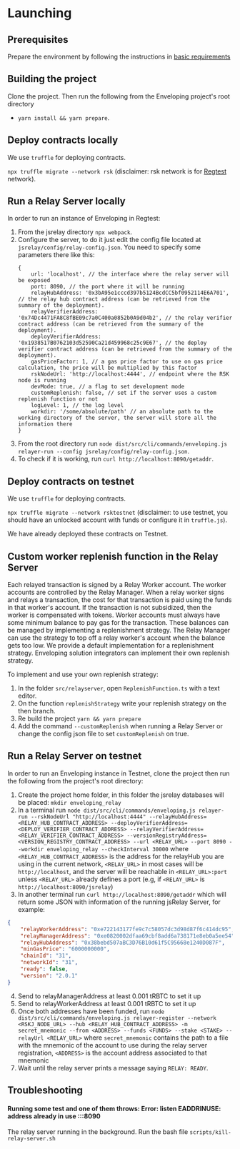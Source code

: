 # Launching

## Prerequisites

Prepare the environment by following the instructions in [basic requirements](../docs/basic_requirements.md)

## Building the project

Clone the project. Then run the following from the Enveloping project's root directory

-   `yarn install && yarn prepare`.

## Deploy contracts locally

We use `truffle` for deploying contracts.

`npx truffle migrate --network rsk` (disclaimer: rsk network is for [Regtest](https://developers.rsk.co/quick-start/step1-install-rsk-local-node/) network).

## Run a Relay Server locally

In order to run an instance of Enveloping in Regtest:

1. From the jsrelay directory `npx webpack`.
2. Configure the server, to do it just edit the config file located at `jsrelay/config/relay-config.json`. You
   need to specify some parameters there like this:
    ```json5
    {
        url: 'localhost', // the interface where the relay server will be exposed
        port: 8090, // the port where it will be running
        relayHubAddress: '0x3bA95e1cccd397b5124BcdCC5bf0952114E6A701', // the relay hub contract address (can be retrieved from the summary of the deployment).
        relayVerifierAddress: '0x74Dc4471FA8C8fBE09c7a0C400a0852b0A9d04b2', // the relay verifier contract address (can be retrieved from the summary of the deployment).
        deployVerifierAddress: '0x1938517B0762103d52590Ca21d459968c25c9E67', // the deploy verifier contract address (can be retrieved from the summary of the deployment).
        gasPriceFactor: 1, // a gas price factor to use on gas price calculation, the price will be multiplied by this factor
        rskNodeUrl: 'http://localhost:4444', // endpoint where the RSK node is running
        devMode: true, // a flag to set development mode
        customReplenish: false, // set if the server uses a custom replenish function or not
        logLevel: 1, // the log level
        workdir: '/some/absolute/path' // an absolute path to the working directory of the server, the server will store all the information there
    }
    ```
3. From the root directory run `node dist/src/cli/commands/enveloping.js relayer-run --config jsrelay/config/relay-config.json`.
4. To check if it is working, run `curl http://localhost:8090/getaddr`.

## Deploy contracts on testnet

We use `truffle` for deploying contracts.

`npx truffle migrate --network rsktestnet` (disclaimer: to use testnet, you should have an unlocked account with funds or configure it in `truffle.js`).

We have already deployed these contracts on Testnet.

## Custom worker replenish function in the Relay Server

Each relayed transaction is signed by a Relay Worker account. The worker accounts are controlled by the Relay Manager. When a relay worker signs and relays a transaction, the cost for that transaction is paid using the funds in that worker's account. If the transaction is not subsidized, then the worker is compensated with tokens. Worker accounts must always have some minimum balance to pay gas for the transaction. These balances can be managed by implementing a replenishment strategy. The Relay Manager can use the strategy to top off a relay worker's account when the balance gets too low. We provide a default implementation for a replenishment strategy. Enveloping solution integrators can implement their own replenish strategy.

To implement and use your own replenish strategy:

1. In the folder `src/relayserver`, open `ReplenishFunction.ts` with a text editor.
2. On the function `replenishStrategy` write your replenish strategy on the then branch.
3. Re build the project `yarn && yarn prepare`
4. Add the command `--customReplenish` when running a Relay Server or change the config json file to set `customReplenish` on true.

## Run a Relay Server on testnet

In order to run an Enveloping instance in Testnet, clone the project then run the following from the project's root directory:

1. Create the project home folder, in this folder the jsrelay databases will be placed: `mkdir enveloping_relay`
2. In a terminal run `node dist/src/cli/commands/enveloping.js relayer-run --rskNodeUrl "http://localhost:4444" --relayHubAddress=<RELAY_HUB_CONTRACT_ADDRESS> --deployVerifierAddress=<DEPLOY_VERIFIER_CONTRACT_ADDRESS> --relayVerifierAddress=<RELAY_VERIFIER_CONTRACT_ADDRESS> --versionRegistryAddress=<VERSION_REGISTRY_CONTRACT_ADDRESS> --url <RELAY_URL> --port 8090 --workdir enveloping_relay --checkInterval 30000` where `<RELAY_HUB_CONTRACT_ADDRESS>` is the address for the relayHub you are using in the current network, `<RELAY_URL>` in most cases will be `http://localhost`, and the server will be reachable in `<RELAY_URL>:port` unless `<RELAY_URL>` already defines a port (e.g, if `<RELAY_URL>` is `http://localhost:8090/jsrelay`)
3. In another terminal run `curl http://localhost:8090/getaddr` which will return some JSON with information of the running jsRelay Server, for example:

```json
{
    "relayWorkerAddress": "0xe722143177fe9c7c58057dc3d98d87f6c414dc95",
    "relayManagerAddress": "0xe0820002dfaa69cbf8add6a738171e8eb0a5ee54",
    "relayHubAddress": "0x38bebd507aBC3D76B10d61f5C95668e1240D087F",
    "minGasPrice": "6000000000",
    "chainId": "31",
    "networkId": "31",
    "ready": false,
    "version": "2.0.1"
}
```

4. Send to relayManagerAddress at least 0.001 tRBTC to set it up
5. Send to relayWorkerAddress at least 0.001 tRBTC to set it up
6. Once both addresses have been funded, run `node dist/src/cli/commands/enveloping.js relayer-register --network <RSKJ_NODE_URL> --hub <RELAY_HUB_CONTRACT_ADDRESS> -m secret_mnemonic --from <ADDRESS> --funds <FUNDS> --stake <STAKE> --relayUrl <RELAY_URL>` where `secret_mnemonic` contains the path to a file with the mnemonic of the account to use during the relay server registration, `<ADDRESS>` is the account address associated to that mnemonic
7. Wait until the relay server prints a message saying `RELAY: READY`.

## Troubleshooting

#### Running some test and one of them throws: Error: listen EADDRINUSE: address already in use :::8090

The relay server running in the background. Run the bash file `scripts/kill-relay-server.sh`